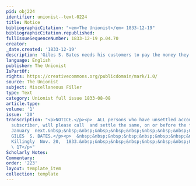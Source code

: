 ```yaml
---
pid: obj224
identifier: unionist--text-0224
title: Notice
bibliographicCitation: "<em>The Unionist</em> 1833-12-19"
bibliographicCitation.republished: 
fullIssueSequenceNumber: 1833-12-19 p.04.70
creator: 
_date.created: '1833-12-19'
description: 'Giles S. Bates needs his customers to pay the money they owe him. '
language: English
publisher: The Unionist
IsPartOf: 
rights: https://creativecommons.org/publicdomain/mark/1.0/
source: The Unionist
subject: Miscellaneous Filler
type: Text
category: Unionist full issue 1833-08-08
article.type: 
volume: '1'
issue: '20'
transcription: "<p>NOTICE.</p><p>  ALL persons who have unsettled accounts with the
  subscriber, will please call  and settle the same, on or before the first day of
  January  next.&nbsp;&nbsp;&nbsp;&nbsp;&nbsp;&nbsp;&nbsp;&nbsp;&nbsp;&nbsp;&nbsp;
  GILES  S. BATES.</p><p>  &nbsp;&nbsp;&nbsp;&nbsp;&nbsp;&nbsp;&nbsp;&nbsp;&nbsp;&nbsp;&nbsp;
  Killingly  Nov. 20,  1833.&nbsp;&nbsp;&nbsp;&nbsp;&nbsp;&nbsp;&nbsp;&nbsp;&nbsp;&nbsp;&nbsp;&nbsp;&nbsp;&nbsp;&nbsp;&nbsp;&nbsp;&nbsp;&nbsp;&nbsp;&nbsp;&nbsp;&nbsp;&nbsp;&nbsp;&nbsp;&nbsp;&nbsp;&nbsp;&nbsp;&nbsp;&nbsp;&nbsp;&nbsp;&nbsp;&nbsp;&nbsp;&nbsp;&nbsp;&nbsp;&nbsp;&nbsp;&nbsp;&nbsp;&nbsp;&nbsp;&nbsp;&nbsp;&nbsp;&nbsp;&nbsp;&nbsp;&nbsp;&nbsp;&nbsp;&nbsp;&nbsp;&nbsp;&nbsp;&nbsp;&nbsp;&nbsp;&nbsp;&nbsp;&nbsp;&nbsp;&nbsp;&nbsp;&nbsp;&nbsp;
  \ 17</p>"
Scholarly Notes: 
Commentary: 
order: '223'
layout: template_item
collection: template
---
```

